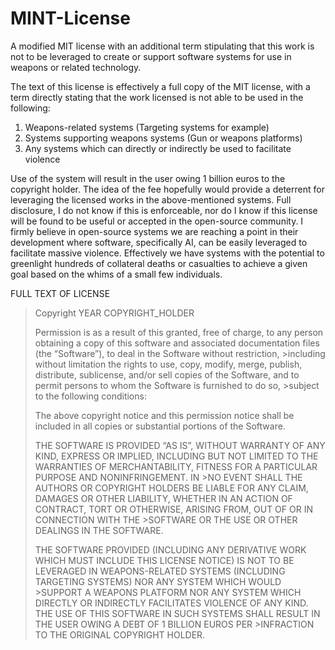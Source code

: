 # MINT-License
A modified MIT license with an additional term stipulating that this work is not to be leveraged to create or support software systems for use in weapons or related technology.

The text of this license is effectively a full copy of the MIT license, with a term directly stating that the work licensed is not able to be used in the following:
1)  Weapons-related systems (Targeting systems for example)
2)  Systems supporting weapons systems (Gun or weapons platforms)
3)  Any systems which can directly or indirectly be used to facilitate violence

Use of the system will result in the user owing 1 billion euros to the copyright holder. The idea of the fee hopefully would provide a deterrent for leveraging the licensed works in the above-mentioned systems. Full disclosure, I do not know if this is enforceable, nor do I know if this license will be found to be useful or accepted in the open-source community. I firmly believe in open-source systems we are reaching a point in their development where software, specifically AI, can be easily leveraged to facilitate massive violence. Effectively we have systems with the potential to greenlight hundreds of collateral deaths or casualties to achieve a given goal based on the whims of a small few individuals.

FULL TEXT OF LICENSE 

>Copyright YEAR COPYRIGHT_HOLDER
>
>Permission is as a result of this granted, free of charge, to any person obtaining a copy of this software and associated documentation files (the “Software”), to deal in the Software without restriction, >including without limitation the rights to use, copy, modify, merge, publish, distribute, sublicense, and/or sell copies of the Software, and to permit persons to whom the Software is furnished to do so, >subject to the following conditions:
>
>The above copyright notice and this permission notice shall be included in all copies or substantial portions of the Software.
>
>THE SOFTWARE IS PROVIDED “AS IS”, WITHOUT WARRANTY OF ANY KIND, EXPRESS OR IMPLIED, INCLUDING BUT NOT LIMITED TO THE WARRANTIES OF MERCHANTABILITY, FITNESS FOR A PARTICULAR PURPOSE AND NONINFRINGEMENT. IN >NO EVENT SHALL THE AUTHORS OR COPYRIGHT HOLDERS BE LIABLE FOR ANY CLAIM, DAMAGES OR OTHER LIABILITY, WHETHER IN AN ACTION OF CONTRACT, TORT OR OTHERWISE, ARISING FROM, OUT OF OR IN CONNECTION WITH THE >SOFTWARE OR THE USE OR OTHER DEALINGS IN THE SOFTWARE.
>
>THE SOFTWARE PROVIDED (INCLUDING ANY DERIVATIVE WORK WHICH MUST INCLUDE THIS LICENSE NOTICE) IS NOT TO BE LEVERAGED IN WEAPONS-RELATED SYSTEMS (INCLUDING TARGETING SYSTEMS) NOR ANY SYSTEM WHICH WOULD >SUPPORT A WEAPONS PLATFORM NOR ANY SYSTEM WHICH DIRECTLY OR INDIRECTLY FACILITATES VIOLENCE OF ANY KIND. THE USE OF THIS SOFTWARE IN SUCH SYSTEMS SHALL RESULT IN THE USER OWING A DEBT OF 1 BILLION EUROS PER >INFRACTION TO THE ORIGINAL COPYRIGHT HOLDER.

